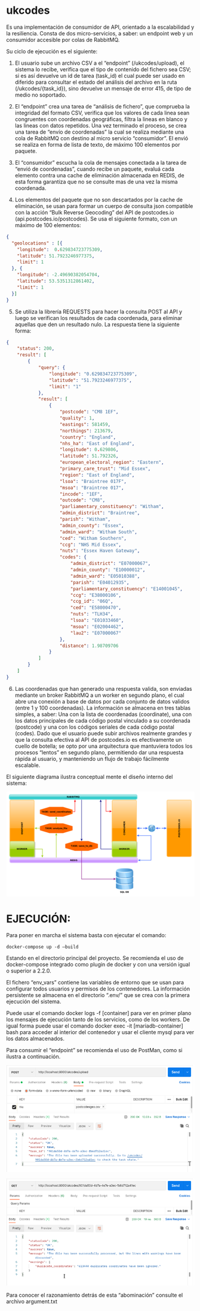# ukcodes

Es una implementación de consumidor de API, orientado a la escalabilidad y la resiliencia. Consta de dos micro-servicios, a saber: un endpoint web y un consumidor accesible por colas de RabbitMQ.

Su ciclo de ejecución es el siguiente:

1. El usuario sube un archivo CSV a el “endpoint” (/ukcodes/upload), el sistema lo recibe, verifica que el tipo de contenido del fichero sea CSV; si es así devuelve un id de tarea (task_id) el cual puede ser usado en diferido para consultar el estado del análisis del archivo en la ruta (/ukcodes/{task_id}), sino devuelve un mensaje de error 415, de tipo de medio no soportado.

2. El “endpoint” crea una tarea de “análisis de fichero”, que comprueba la integridad del formato CSV, verifica que los valores de cada linea sean congruentes con coordenadas geográficas, filtra la lineas en blanco y las lineas con datos repetidos. Una vez terminado el proceso, se crea una tarea de “envío de coordenadas” la cual se realiza mediante una cola de RabbitMQ con destino al micro servicio “consumidor”. El envió se realiza en forma de lista de texto, de máximo 100 elementos por paquete.

3. El “consumidor” escucha la cola de mensajes conectada a la tarea de “envió de coordenadas”, cuando recibe un paquete, evaluá cada elemento contra una cache de eliminación almacenada en REDIS, de esta forma garantiza que no se consulte mas de una vez la misma coordenada.

4. Los elementos del paquete que no son descartados por la cache de eliminación, se usan para formar un cuerpo de consulta json compatible con la acción “Bulk Reverse Geocoding” del API de postcodes.io (api.postcodes.io/postcodes). Se usa el siguiente formato, con un máximo de 100 elementos:

```json
{
  "geolocations" : [{
    "longitude":  0.629834723775309,
    "latitude": 51.7923246977375,
    "limit": 1
  }, {
    "longitude": -2.49690382054704,
    "latitude": 53.5351312861402,
    "limit": 1
  }]
}
```

5. Se utiliza la librería REQUESTS para hacer la consulta POST al API y luego se verifican los resultados de cada coordenada, para eliminar aquellas que den un resultado nulo. La respuesta tiene la siguiente forma:
```json
{
    "status": 200,
    "result": [
        {
            "query": {
                "longitude": "0.629834723775309",
                "latitude": "51.7923246977375",
                "limit": "1"
            },
            "result": [
                {
                    "postcode": "CM8 1EF",
                    "quality": 1,
                    "eastings": 581459,
                    "northings": 213679,
                    "country": "England",
                    "nhs_ha": "East of England",
                    "longitude": 0.629806,
                    "latitude": 51.792326,
                    "european_electoral_region": "Eastern",
                    "primary_care_trust": "Mid Essex",
                    "region": "East of England",
                    "lsoa": "Braintree 017F",
                    "msoa": "Braintree 017",
                    "incode": "1EF",
                    "outcode": "CM8",
                    "parliamentary_constituency": "Witham",
                    "admin_district": "Braintree",
                    "parish": "Witham",
                    "admin_county": "Essex",
                    "admin_ward": "Witham South",
                    "ced": "Witham Southern",
                    "ccg": "NHS Mid Essex",
                    "nuts": "Essex Haven Gateway",
                    "codes": {
                        "admin_district": "E07000067",
                        "admin_county": "E10000012",
                        "admin_ward": "E05010388",
                        "parish": "E04012935",
                        "parliamentary_constituency": "E14001045",
                        "ccg": "E38000106",
                        "ccg_id": "06Q",
                        "ced": "E58000470",
                        "nuts": "TLH34",
                        "lsoa": "E01033460",
                        "msoa": "E02004462",
                        "lau2": "E07000067"
                    },
                    "distance": 1.98709706
                }
            ]
        }
    ]
}
```

6. Las coordenadas que han generado una respuesta valida, son enviadas mediante un broker RabbitMQ a un worker en segundo plano, el cual abre una conexión a base de datos por cada conjunto de datos validos (entre 1 y 100 coordenadas). La información se almacena en tres tablas simples, a saber: Una con la lista de coordenadas (coordinate), una con los datos principales de cada código postal vinculado a su coordenada (postcode) y una con los códigos seriales de cada código postal (codes).
Dado que el usuario puede subir archivos realmente grandes y que la consulta efectiva al API de postcodes.io es efectivamente un cuello de botella; se opto por una arquitectura que mantuviera todos los procesos “lentos” en segundo plano, permitiendo dar una respuesta rápida al usuario, y manteniendo un flujo de trabajo fácilmente escalable.

El siguiente diagrama ilustra conceptual mente el diseño interno del sistema: 

![alt text](https://github.com/ejherran/ukcodes/blob/main/img/arq.png?raw=true)


# EJECUCIÓN:

Para poner en marcha el sistema basta con ejecutar el comando:

```console
docker-compose up -d –build 
```

Estando en el directorio principal del proyecto. Se recomienda el uso de docker-compose integrado como plugin de docker y con una versión igual o superior a 2.2.0.

El fichero “env_vars” contiene las variables de entorno que se usan para configurar todos usuarios y permisos de los contenedores. La información persistente se almacena en el directorio “.env/” que se crea con la primera ejecución del sistema.

Puede usar el comando docker logs -f [container] para ver en primer plano los mensajes de ejecución tanto de los servicios, como de los workers. De igual forma puede usar el comando docker exec -it [mariadb-container] bash para acceder al interior del contenedor y usar el cliente mysql para ver los datos almacenados.

Para consumir el “endpoint” se recomienda el uso de PostMan, como si ilustra a continuación.

![alt text](https://github.com/ejherran/ukcodes/blob/main/img/post.png?raw=true)

![alt text](https://github.com/ejherran/ukcodes/blob/main/img/get.png?raw=true)

Para conocer el razonamiento detrás de esta “abominación” consulte el archivo argument.txt
